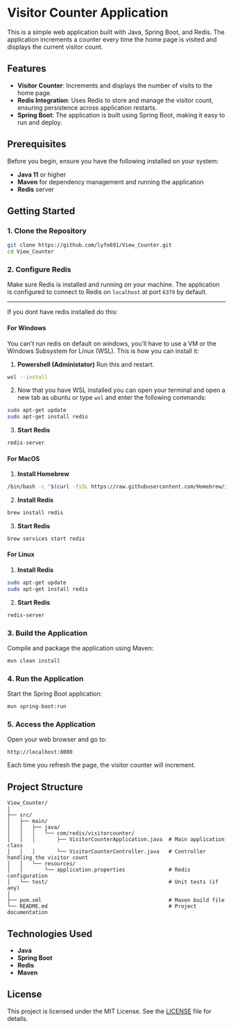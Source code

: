 
# Visitor Counter Application

This is a simple web application built with Java, Spring Boot, and Redis. The application increments a counter every time the home page is visited and displays the current visitor count.

## Features

- **Visitor Counter**: Increments and displays the number of visits to the home page.
- **Redis Integration**: Uses Redis to store and manage the visitor count, ensuring persistence across application restarts.
- **Spring Boot**: The application is built using Spring Boot, making it easy to run and deploy.

## Prerequisites

Before you begin, ensure you have the following installed on your system:

- **Java 11** or higher
- **Maven** for dependency management and running the application
- **Redis** server

## Getting Started

### 1. Clone the Repository

```bash
git clone https://github.com/lyfe691/View_Counter.git
cd View_Counter
```

### 2. Configure Redis

Make sure Redis is installed and running on your machine. The application is configured to connect to Redis on `localhost` at port `6379` by default.
<hr>
If you dont have redis installed do this:

#### For Windows
You can't run redis on default on windows, you'll have to use a VM or the Windows Subsystem for Linux (WSL). This is how you can install it:

1. **Powershell (Administator)** Run this and restart.
```bash
wsl --install
```
2. Now that you have WSL installed you can open your terminal and open a new tab as ubuntu or type ```wsl``` and enter the following commands:
```bash
sudo apt-get update
sudo apt-get install redis
```
3. **Start Redis**
```bash
redis-server
```
#### For MacOS
1. **Install Homebrew**
```bash
/bin/bash -c "$(curl -fsSL https://raw.githubusercontent.com/Homebrew/install/HEAD/install.sh)"
```
2. **Install Redis**
```bash
brew install redis
```
3. **Start Redis**
```bash
brew services start redis
```
#### For Linux
1. **Install Redis**
```bash
sudo apt-get update
sudo apt-get install redis
```
2. **Start Redis**
```bash
redis-server
```
### 3. Build the Application

Compile and package the application using Maven:

```bash
mvn clean install
```

### 4. Run the Application

Start the Spring Boot application:

```bash
mvn spring-boot:run
```

### 5. Access the Application

Open your web browser and go to:

```
http://localhost:8080
```

Each time you refresh the page, the visitor counter will increment.

## Project Structure

```plaintext
View_Counter/
│
├── src/
│   ├── main/
│   │   ├── java/
│   │   │   └── com/redis/visitorcounter/
│   │   │       ├── VisitorCounterApplication.java  # Main application class
│   │   │       └── VisitorCounterController.java   # Controller handling the visitor count
│   │   └── resources/
│   │       └── application.properties              # Redis configuration
│   └── test/                                       # Unit tests (if any)
│
├── pom.xml                                         # Maven build file
└── README.md                                       # Project documentation
```

## Technologies Used

- **Java**
- **Spring Boot**
- **Redis**
- **Maven**

## License

This project is licensed under the MIT License. See the <a href="https://github.com/lyfe691/View_Counter?tab=MIT-1-ov-file">LICENSE</a> file for details.

